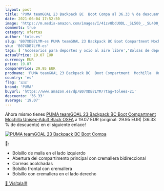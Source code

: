 ```yaml
---
layout: post
title: 'PUMA teamGOAL 23 Backpack BC  Boot Compa al 36.33 % de descuento'
date: 2021-06-04 17:52:50
image: 'https://m.media-amazon.com/images/I/41zv8bdUODL._SL500_._SL400_.jpg'
comments: true
category: ofertas
author: 'tole.es'
slug: 'B07XDB7LYM-es PUMA teamGOAL 23 Backpack BC Boot Compartment Mochilla...'
sku: 'B07XDB7LYM-es'
tags: [ 'Accesorios para deportes y ocio al aire libre','Bolsas de deporte','Bolsas de gimnasia','Bolsos de gimnasio','Deportes y aire libre','backpack','puma', ]
actualPrice: 19.07 EUR
currency: EUR
price: 19.07
comparePrice: 29.95 EUR
prodname: 'PUMA teamGOAL 23 Backpack BC  Boot Compartment  Mochilla  Unisex-Adult  Black  OSFA'
country: 'es'
flag: '🇪🇸'
brand: 'PUMA'
buyurl: 'https://www.amazon.es/dp/B07XDB7LYM/?tag=tolees-21'
descuento: '36.33'
average: '19.07'
---
```


Ahora mismo tienes [PUMA teamGOAL 23 Backpack BC  Boot Compartment  Mochilla  Unisex-Adult  Black  OSFA](https://www.amazon.es/dp/B07XDB7LYM/?tag=tolees-21) a 19.07 EUR (original: 29.95 EUR) (36.33 %  de descuento) en el siguiente enlace!

[![PUMA teamGOAL 23 Backpack BC  Boot Compa](https://m.media-amazon.com/images/I/41zv8bdUODL._SL500_._SL400_.jpg)](https://www.amazon.es/dp/B07XDB7LYM/?tag=tolees-21)

🔎:

- Bolsillo de malla en el lado izquierdo
- Abertura del compartimento principal con cremallera bidireccional
- Correas acolchadas
- Bolsillo frontal con cremallera
- Bolsillo con cremallera en el lado derecho

[🛒 Visítala!!!](https://www.amazon.es/dp/B07XDB7LYM/?tag=tolees-21)
